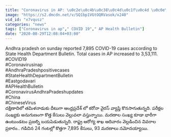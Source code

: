 ```yaml
---
title: "Coronavirus in AP: \u0c2e\u0c4b\u0c38\u0c4d\u0c1f\u0c4d \u0c0e\u0c2b\u0c46\u0c15\u0c4d\u0c1f\u0c46\u0c21\u0c4d \u0c1c\u0c3f\u0c32\u0c4d\u0c32\u0c3e\u0c17\u0c3e \u0c24\u0c42\u0c30\u0c4d\u0c2a\u0c41\u0c17\u0c4b\u0c26\u0c3e\u0c35\u0c30\u0c3f, 4 \u0c1c\u0c3f\u0c32\u0c4d\u0c32\u0c3e\u0c32\u0c4d\u0c32\u0c4b \u0c2a\u0c4d\u0c30\u0c2e\u0c3e\u0c26\u0c15\u0c30 \u0c2a\u0c30\u0c3f\u0c38\u0c4d\u0c25\u0c3f\u0c24\u0c41\u0c32\u0c41!!"
image: "https://s2.dmcdn.net/v/SQ1bp1VGtOQRVasok/x240"
vid_id: "x7vqusz"
categories: "news"
tags: ["Coronavirus in ap"," COVID 19"," AP Health Bulletin"]
date: "2020-08-29T12:08:04+03:00"
---
```

Andhra pradesh on sunday reported 7,895 COVID-19 cases according to State Health Department Bulletin. Total cases in AP increased to 3,53,111.   <br>#COVID19  <br>#Coronavirusinap  <br>#AndhraPradeshpositivecases  <br>#StateHealthDepartmentBulletin  <br>#Eastgodavari  <br>#APHealthBulletin   <br>#CoronavirusAndhraPradeshupdates   <br>#China    <br>#ChineseVirus  <br>దక్షిణాదిలో తమిళనాడుకు దీటుగా ఆంధ్రప్రదేశ్ లో కరోనా వైరస్ వ్యాప్తి కొనసాగుతున్నది. పరీక్షల సంఖ్యకు అనుగుణంగా కొత్త కేసులు వెల్లువలా వస్తున్నాయి. మరణాల సంఖ్య కూడా భారీగా ఉంటుండటం ప్రజల్ని బయపెడుతున్నది. రాష్ట్ర ఆరోగ్య శాఖ ఆదివారం వెల్లడించిన వివరాల ప్రకారం.. గడిచిన 24 గంటల్లో కొత్తగా 7,895 కేసులు, 93 మరణాలు నమోదయ్యాయి.  <br>
